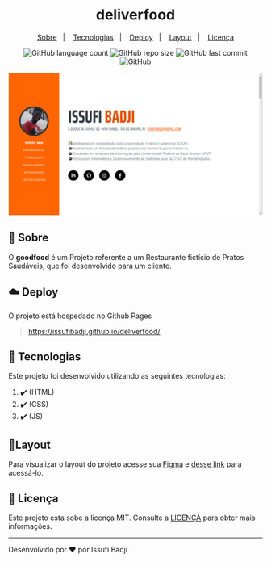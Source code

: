 <h1 align="center" color=" ">
  deliverfood
</h1>

<p align="center">
    <a href="#book-sobre">Sobre</a>&nbsp;&nbsp;&nbsp;|&nbsp;&nbsp;&nbsp;
    <a href="#rocket-tecnologias">Tecnologias</a>&nbsp;&nbsp;&nbsp;|&nbsp;&nbsp;&nbsp;
    <a href="#cloud-deploy">Deploy</a>&nbsp;&nbsp;&nbsp;|&nbsp;&nbsp;&nbsp;
    <a href="#layout">Layout</a>&nbsp;&nbsp;&nbsp;|&nbsp;&nbsp;&nbsp;
    <a href="#memo-licença">Licença</a>
</p>

<p align="center">
   
   <img alt="GitHub language count" src="https://img.shields.io/github/languages/count/issufibadji/deliverfood?style=flat-square">

   <img alt="GitHub repo size" src="https://img.shields.io/github/repo-size/issufibadji/deliverfood?style=flat-square">

   <img alt="GitHub last commit" src="https://img.shields.io/github/last-commit/issufibadji/deliverfood?style=flat-square">

   <img alt="GitHub" src="https://img.shields.io/github/license/issufibadji/deliverfood?style=flat-square">
</p>

![deliverfood](https://github.com/issufibadji/curriculumissufibadji/blob/master/assets/img/curriculum.png)

## :book: Sobre
O **goodfood**
 é um Projeto referente a um Restaurante fictício de Pratos Saudáveis, que foi desenvolvido para um cliente.

## :cloud: Deploy
O projeto está hospedado no Github Pages
>https://issufibadji.github.io/deliverfood/

## :rocket: Tecnologias
Este projeto foi desenvolvido utilizando as seguintes tecnologias:
<!-- ❌✔️ -->
1. ✔️ (HTML)
2. ✔️ (CSS)
3. ✔️ (JS)


## 🔖Layout
Para visualizar o layout do projeto acesse sua  [Figma](figma.com) e [desse link](https://www.figma.com/) para acessá-lo.

## :memo: Licença
Este projeto esta sobe a licença MIT. Consulte a [LICENÇA](https://github.com/issufibadji/deliverfood/blob/master/LINCENSE) para obter mais informações.

---

Desenvolvido por :heart: por Issufi Badji
